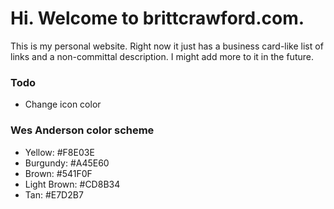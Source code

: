 # Hi. Welcome to brittcrawford.com.

This is my personal website. Right now it just has a business card-like list of links and a non-committal description. I might add more to it in the future.

### Todo

* Change icon color

### Wes Anderson color scheme

* Yellow: #F8E03E
* Burgundy: #A45E60
* Brown: #541F0F
* Light Brown: #CD8B34
* Tan: #E7D2B7
